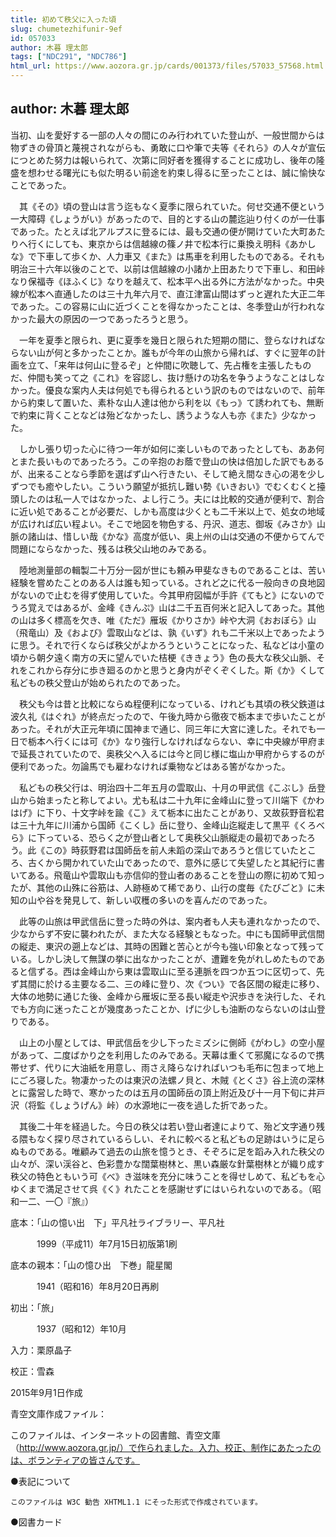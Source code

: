 ```yaml
---
title: 初めて秩父に入った頃
slug: chumetezhifunir-9ef
id: 057033
author: 木暮 理太郎
tags: ["NDC291", "NDC786"]
html_url: https://www.aozora.gr.jp/cards/001373/files/57033_57568.html
---
```


## author: 木暮 理太郎

当初、山を愛好する一部の人々の間にのみ行われていた登山が、一般世間からは物ずきの骨頂と蔑視されながらも、勇敢に口や筆で夫等《それら》の人々が宣伝につとめた努力は報いられて、次第に同好者を獲得することに成功し、後年の隆盛を想わせる曙光にも似た明るい前途を約束し得るに至ったことは、誠に愉快なことであった。

　其《その》頃の登山は言う迄もなく夏季に限られていた。何せ交通不便という一大障碍《しょうがい》があったので、目的とする山の麓迄辿り付くのが一仕事であった。たとえば北アルプスに登るには、最も交通の便が開けていた大町あたりへ行くにしても、東京からは信越線の篠ノ井で松本行に乗換え明科《あかしな》で下車して歩くか、人力車又《また》は馬車を利用したものである。それも明治三十六年以後のことで、以前は信越線の小諸か上田あたりで下車し、和田峠なり保福寺《ほふくじ》なりを越えて、松本平へ出る外に方法がなかった。中央線が松本へ直通したのは三十九年六月で、直江津富山間はずっと遅れた大正二年であった。この容易に山に近づくことを得なかったことは、冬季登山が行われなかった最大の原因の一つであったろうと思う。

　一年を夏季と限られ、更に夏季を幾日と限られた短期の間に、登らなければならない山が何と多かったことか。誰もが今年の山旅から帰れば、すぐに翌年の計画を立て、「来年は何山に登るぞ」と仲間に吹聴して、先占権を主張したものだ、仲間も笑って之《これ》を容認し、抜け懸けの功名を争うようなことはしなかった。優良な案内人夫は何処でも得られるという訳のものではないので、前年から約束して置いた、素朴な山人達は他から利を以《もっ》て誘われても、無断で約束に背くことなどは殆どなかったし、誘うような人も亦《また》少なかった。

　しかし張り切った心に待つ一年が如何に楽しいものであったとしても、ああ何とまた長いものであったろう。この辛抱のお蔭で登山の快は倍加した訳でもあるが、出来ることなら季節を選ばず山へ行きたい、そして絶え間なき心の渇を少しずつでも癒やしたい。こういう願望が抵抗し難い勢《いきおい》でむくむくと擡頭したのは私一人ではなかった、よし行こう。夫には比較的交通が便利で、割合に近い処であることが必要だ、しかも高度は少くとも二千米以上で、処女の地域が広ければ広い程よい。そこで地図を物色する、丹沢、道志、御坂《みさか》山脈の諸山は、惜しい哉《かな》高度が低い、奥上州の山は交通の不便からてんで問題にならなかった、残るは秩父山地のみである。

　陸地測量部の輯製二十万分一図が世にも頼み甲斐なきものであることは、苦い経験を嘗めたことのある人は誰も知っている。されど之に代る一般向きの良地図がないので止むを得ず使用していた。今其甲府図幅が手許《てもと》にないのでうろ覚えではあるが、金峰《きんぷ》山は二千五百何米と記入してあった。其他の山は多く標高を欠き、唯《ただ》雁坂《かりさか》峠や大洞《おおぼら》山（飛竜山）及《および》雲取山などは、孰《いず》れも二千米以上であったように思う。それで行くならば秩父がよかろうということになった、私などは小童の頃から朝夕遠く南方の天に望んでいた桔梗《ききょう》色の長大な秩父山脈、それをこれから存分に歩き廻るのかと思うと身内がぞくぞくした。斯《か》くして私どもの秩父登山が始められたのであった。

　秩父も今は昔と比較にならぬ程便利になっている、けれども其頃の秩父鉄道は波久礼《はぐれ》が終点だったので、午後九時から徹夜で栃本まで歩いたことがあった。それが大正元年頃に国神まで通じ、同三年に大宮に達した。それでも一日で栃本へ行くには可《か》なり強行しなければならない、幸に中央線が甲府まで延長されていたので、奥秩父へ入るには今と同じ様に塩山か甲府からするのが便利であった。勿論馬でも雇わなければ乗物などはある筈がなかった。

　私どもの秩父行は、明治四十二年五月の雲取山、十月の甲武信《こぶし》岳登山から始まったと称してよい。尤も私は二十九年に金峰山に登って川端下《かわはげ》に下り、十文字峠を踰《こ》えて栃本に出たことがあり、又故荻野音松君は三十九年に川浦から国師《こくし》岳に登り、金峰山迄縦走して黒平《くろべら》に下っている、恐らく之が登山者として奥秩父山脈縦走の最初であったろう。此《この》時荻野君は国師岳を前人未蹈の深山であろうと信じていたところ、古くから開かれていた山であったので、意外に感じて失望したと其紀行に書いてある。飛竜山や雲取山も亦信仰的登山者のあることを登山の際に初めて知ったが、其他の山殊に谷筋は、人跡極めて稀であり、山行の度毎《たびごと》に未知の山や谷を発見して、新しい収穫の多いのを喜んだのであった。

　此等の山旅は甲武信岳に登った時の外は、案内者も人夫も連れなかったので、少なからず不安に襲われたが、また大なる経験ともなった。中にも国師甲武信間の縦走、東沢の遡上などは、其時の困難と苦心とが今も強い印象となって残っている。しかし決して無謀の挙に出なかったことが、遭難を免がれしめたものであると信ずる。西は金峰山から東は雲取山に至る連脈を四つか五つに区切って、先ず其間に於ける主要なる二、三の峰に登り、次《つい》で各区間の縦走に移り、大体の地勢に通じた後、金峰から雁坂に至る長い縦走や沢歩きを決行した、それでも方向に迷ったことが幾度あったことか、げに少しも油断のならないのは山登りである。

　山上の小屋としては、甲武信岳を少し下ったミズシに側師《がわし》の空小屋があって、二度ばかり之を利用したのみである。天幕は重くて邪魔になるので携帯せず、代りに大油紙を用意し、雨さえ降らなければいつも毛布に包まって地上にごろ寝した。物凄かったのは東沢の法螺ノ貝と、木賊《とくさ》谷上流の深林とに露営した時で、寒かったのは五月の国師岳の頂上附近及び十一月下旬に井戸沢（将監《しょうげん》峠）の水源地に一夜を過した折であった。

　其後二十年を経過した。今日の秩父は若い登山者達によりて、殆ど文字通り残る隈もなく探り尽されているらしい、それに較べると私どもの足跡はいうに足らぬものである。唯顧みて過去の山旅を憶うとき、そぞろに足を蹈み入れた秩父の山々が、深い渓谷と、色彩豊かな闊葉樹林と、黒い森厳な針葉樹林とが織り成す秩父の特色ともいう可《べ》き滋味を充分に味うことを得せしめて、私どもを心ゆくまで満足させて呉《く》れたことを感謝せずにはいられないのである。（昭和一二、一〇『旅』）













底本：「山の憶い出　下」平凡社ライブラリー、平凡社

　　　1999（平成11）年7月15日初版第1刷

底本の親本：「山の憶ひ出　下巻」龍星閣

　　　1941（昭和16）年8月20日再刷

初出：「旅」

　　　1937（昭和12）年10月

入力：栗原晶子

校正：雪森

2015年9月1日作成

青空文庫作成ファイル：

このファイルは、インターネットの図書館、青空文庫（http://www.aozora.gr.jp/）で作られました。入力、校正、制作にあたったのは、ボランティアの皆さんです。











●表記について


	このファイルは W3C 勧告 XHTML1.1 にそった形式で作成されています。







●図書カード